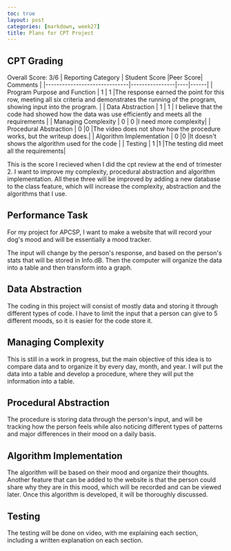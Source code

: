 ```yaml
---
toc: true
layout: post
categories: [markdown, week27]
title: Plans for CPT Project
---
```


## CPT Grading
Overall Score: 3/6
| Reporting Category          | Student Score  |Peer Score| Comments |
|------------------------------|----------------|----|------|
| Program Purpose and Function |      1         |  1  |The response earned the point for this row, meeting all six criteria and demonstrates the running of the program, showing input into the program. |
| Data Abstraction             |      1         |  1  | I believe that the code had showed how the data was use efficiently and meets all the requirements |
| Managing Complexity          |      0         |   0 |I need more complexity|
| Procedural Abstraction       |      0         |0    |The video does not show how the procedure works, but the writeup does.|
| Algorithm Implementation     |      0         |0    |It doesn't shows the algorithm used for the code |
| Testing                      |      1         |1    |The testing did meet all the requirements|

This is the score I recieved when I did the cpt review at the end of trimester 2. I want to improve my complexity, procedural abstraction and algorithm implementation. All these three will be improved by adding a new database to the class feature, which will increase the complexity, abstraction and the algorithms that I use. 

## Performance Task

For my project for APCSP, I want to make a website that will record your dog's mood and will be essentially a mood tracker.

The input will change by the person's response, and based on the person's stats that will be stored in Info.dB. Then the computer will organize the data into a table and then transform into a graph.

## Data Abstraction

The coding in this project will consist of mostly data and storing it through different types of code. I have to limit the input that a person can give to 5 different moods, so it is easier for the code store it.

## Managing Complexity

This is still in a work in progress, but the main objective of this idea is to compare data and to organize it by every day, month, and year. I will put the data into a table and develop a procedure, where they will put the information into a table.

## Procedural Abstraction

The procedure is storing data through the person's input, and will be tracking how the person feels while also noticing different types of patterns and major differences in their mood on a daily basis.

## Algorithm Implementation

The algorithm will be based on their mood and organize their thoughts. Another feature that can be added to the website is that the person could share why they are in this mood, which will be recorded and can be viewed later. Once this algorithm is developed, it will be thoroughly discussed.

## Testing

The testing will be done on video, with me explaining each section, including a written explanation on each section. 

